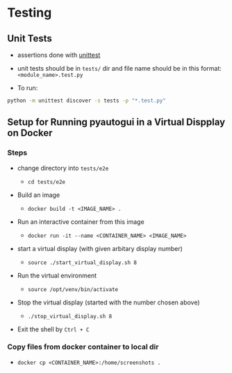 # Testing

## Unit Tests
- assertions done with [unittest](https://docs.python.org/3/library/unittest.html)

- unit tests should be in `tests/` dir and file name should be in this format: `<module_name>.test.py`

- To run:
```bash
python -m unittest discover -s tests -p "*.test.py"
```

## Setup for Running pyautogui in a Virtual Dispplay on Docker

### Steps

- change directory into `tests/e2e`

    - `cd tests/e2e`

- Build an image

  - `docker build -t <IMAGE_NAME> .`

- Run an interactive container from this image

  - `docker run -it --name <CONTAINER_NAME> <IMAGE_NAME>`

- start a virtual display (with given arbitary display number)

  - `source ./start_virtual_display.sh 8`

- Run the virtual environment

  - `source /opt/venv/bin/activate`

- Stop the virtual display (started with the number chosen above)

  - `./stop_virtual_display.sh 8`

- Exit the shell by `Ctrl + C`


### Copy files from docker container to local dir

- `docker cp <CONTAINER_NAME>:/home/screenshots .`